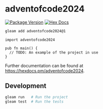 # adventofcode2024

[![Package Version](https://img.shields.io/hexpm/v/adventofcode2024)](https://hex.pm/packages/adventofcode2024)
[![Hex Docs](https://img.shields.io/badge/hex-docs-ffaff3)](https://hexdocs.pm/adventofcode2024/)

```sh
gleam add adventofcode2024@1
```
```gleam
import adventofcode2024

pub fn main() {
  // TODO: An example of the project in use
}
```

Further documentation can be found at <https://hexdocs.pm/adventofcode2024>.

## Development

```sh
gleam run   # Run the project
gleam test  # Run the tests
```
